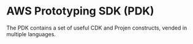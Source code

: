 # AWS Prototyping SDK (PDK)

The PDK contains a set of useful CDK and Projen constructs, vended in multiple languages.